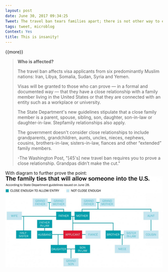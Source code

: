 ```yaml
---
layout: post
date: June 30, 2017 09:34:25
Tweet: The travel ban tears families apart; there is not other way to explain it. It is both un-American and inhuman.
tags: tweet, microblog
Context: Yes
title: This is insanity!
---
```


{{more}}

> **Who is affected?**
> 
> The travel ban affects visa applicants from six predominantly Muslim nations: Iran, Libya, Somalia, Sudan, Syria and Yemen.
> 
> Visas will be granted to those who can prove — in a formal and documented way — that they have a close relationship with a family member living in the United States or that they are connected with an entity such as a workplace or university.
> 
> The State Department's new guidelines stipulate that a close family member is a parent, spouse, sibling, son, daughter, son-in-law or daughter-in-law. Stepfamily relationships also apply.
> 
> The government doesn't consider close relationships to include grandparents, grandchildren, aunts, uncles, nieces, nephews, cousins, brothers-in-law, sisters-in-law, fiances and other “extended” family members.
> 
> -The Washington Post, "[45's] new travel ban requires you to prove a close relationship. Grandpas didn’t make the cut."

With diagram to further prove the point:
![insanity][image-1]

[image-1]:	/public/WaPo_Insanity.jpg